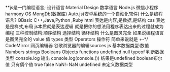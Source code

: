 **js是一门编程语言;
设计语言:Material Design
数学语言
Node.js 微信小程序 harmony OS
 MongDb(数据库)
 Auto.js(安卓系统的一个自动化软件)
什么是编程语言? QBasic  C++,Java,Python ,Ruby
html  表达是内容,是数据,是结构
css 表达是是样式,布局
js本质就是表达逻辑 就是把你的想法用程序表达出来的过程就成为编程
三种控制结构:顺序结构 选择结构 循环结构
什么是图灵完全
如果说编程语言是图灵完全的
value 值 
types 类型
Operators 操作符 简单来说就是 +-*/
CodeMirror 网页编辑器
谷歌浏览器的编辑sources
js 基本数据类型:数值Numbers strings Booleans Objects functions undefined null
typeof 判断数据类型
console.log 输出
console.log(console.()) 结果是undefined 
boolean布尔值 只有俩个值 true false
NaN!=NaN
undefined 未定义数据类型